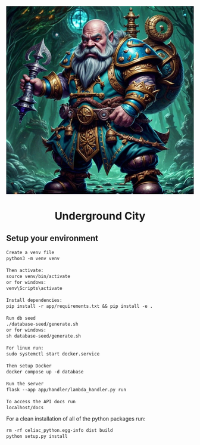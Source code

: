 <div align="center"><img src="./icon.svg" /></div>
<h1 align="center">Underground City</h1>

## Setup your environment

```
Create a venv file
python3 -m venv venv

Then activate:
source venv/bin/activate
or for windows:
venv\Scripts\activate

Install dependencies:
pip install -r app/requirements.txt && pip install -e .

Run db seed
./database-seed/generate.sh
or for windows:
sh database-seed/generate.sh

For linux run:
sudo systemctl start docker.service

Then setup Docker
docker compose up -d database

Run the server
flask --app app/handler/lambda_handler.py run

To access the API docs run 
localhost/docs
```

For a clean installation of all of the python packages run:
```
rm -rf celiac_python.egg-info dist build
python setup.py install
```
